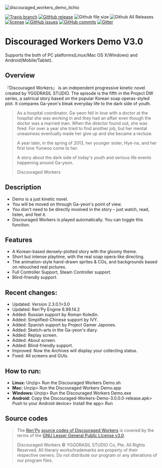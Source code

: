 ![discouraged_workers_demo_itchio](https://cloud.githubusercontent.com/assets/5509466/11607854/c4fd32ca-9b9a-11e5-862f-842bd64a1f0c.png)

[![Travis branch](https://img.shields.io/travis/YGGDRASIL-STUDIO/Discouraged-Workers/master.svg)](https://travis-ci.org/ricke00/YGGDRASILOS-Core) [![GitHub release](https://img.shields.io/github/release/YGGDRASIL-STUDIO/Discouraged-Workers.svg)](https://github.com/YGGDRASIL-STUDIO/Discouraged-Workers/releases) ![Github file size](https://img.shields.io/github/size/YGGDRASIL-STUDIO/Discouraged-Workers/LICENSE.svg) ![Github All Releases](https://img.shields.io/github/downloads/YGGDRASIL-STUDIO/Discouraged-Workers/total.svg) [![license](https://img.shields.io/github/license/YGGDRASIL-STUDIO/Discouraged-Workers.svg)](https://github.com/YGGDRASIL-STUDIO/Discouraged-Workers/blob/master/LICENSE) [![GitHub issues](https://img.shields.io/github/issues/YGGDRASIL-STUDIO/Discouraged-Workers.svg)](https://github.com/YGGDRASIL-STUDIO/Discouraged-Workers/issues) [![GitHub commits](https://img.shields.io/github/commits-since/YGGDRASIL-STUDIO/Discouraged-Workers/a517b54.svg)](https://github.com/YGGDRASIL-STUDIO/Discouraged-Workers/commits/master)
[![Gitter](https://img.shields.io/gitter/room/YGGDRASIL-STUDIO/Lobby.svg)](https://gitter.im/YGGDRASIL-STUDIO/Lobby)

# Discouraged Workers Demo V3.0

Supports the both of PC platforms(Linux/Mac OS X/Windows) and Android(Mobile/Tablet).

##  Overview

『Discouraged Workers』 is an independent progressive kinetic novel created by YGGDRASIL STUDIO. The episode is the fifth in the Project DW series, a satirical story based on the popular Korean soap operas-styled plot. It compares Ga-yeon's bleak everyday life to the dark side of youth.

> As a hospital coordinator, Ga-yeon fell in love with a doctor at the hospital she was working in and they had an affair even though the doctor was a married man. When the director found out, she was fired. For over a year she tried to find another job, but her mental uneasiness eventually made her give up and she became a recluse.
>
> A year later, in the spring of 2013, her younger sister, Hye-na, and her first love Yunwoo come to her.
>
> A story about the dark side of today's youth and serious life events happening around Ga-yeon.
>
> Discouraged Workers

##  Description
* Demo is a just kinetic novel.
* You will be moved on through Ga-yeon's point of view.
* You don't need to be directly involved in the story – just watch, read, listen, and feel it.
* Discouraged Workers is played automatically. You can toggle this function.

##  Features
* A Korean-based densely-plotted story with the gloomy theme.
* Short but intense playtime, with the real soap opera-like directing.
* The animation-style hand-drawn sprites & CGs, and backgrounds based on retouched real pictures.
* Full Controller Support, Steam Controller support.
* Blind-friendly support.

##  Recent changes:

* Updated: Version 2.3.0.1>3.0
* Updated: Ren'Py Engine 6.99.14.2
* Added: Russian support by Roman Koledin.
* Added: Simplified-Chinese support by IVY.
* Added: Spanish support by Project Gamer Japones.
* Added: Sketch-arts in the Ga-yeon's diary.
* Added: Replay screen.
* Added: About screen.
* Added: Blind-friendly support.
* Improved: Now the Archives will display your collecting status.
* Fixed: All screens and GUIs.

##  How to run:

* **Linux:** Unzip> Run the Discouraged Workers Demo.sh
* **Mac:** Unzip> Run the Discouraged Workers Demo.app
* **Windows:** Unzip> Run the Discouraged Workers Demo.exe
* **Android:** Copy the Discouraged-Workers-Demo-3.0.0.0-release.apk> Push to your Android device> Install the app> Run

##  Source codes

>The [Ren'Py](https://www.renpy.org) [source codes of Discouraged Workers](https://github.com/YGGDRASIL-STUDIO/Discouraged-Workers/tree/source-codes) is covered by the terms of the [GNU Lesser General Public License v3.0](https://github.com/YGGDRASIL-STUDIO/Discouraged-Workers/blob/source-codes/LICENSE).
>
>Discouraged Workers :copyright: YGGDRASIL STUDIO Co, Pte. All Rights Reserved.
All literary works/trademarks are property of their respective owners. Do not distribute our program or any alterations of our program files.
